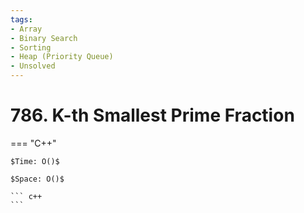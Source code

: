 ```yaml
---
tags:
- Array
- Binary Search
- Sorting
- Heap (Priority Queue)
- Unsolved
---
```



# 786. K-th Smallest Prime Fraction

=== "C++"

    $Time: O()$

    $Space: O()$

    ``` c++
    ```